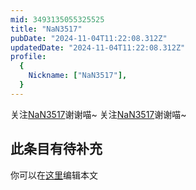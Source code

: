 ```yaml
---
mid: 3493135055325525
title: "NaN3517"
pubDate: "2024-11-04T11:22:08.312Z"
updatedDate: "2024-11-04T11:22:08.312Z"
profile:
  {
    Nickname: ["NaN3517"],
  }
---
```


关注[NaN3517](https://space.bilibili.com/3493135055325525)谢谢喵~ 关注[NaN3517](https://space.bilibili.com/3493135055325525)谢谢喵~

## 此条目有待补充
你可以在[这里](https://github.com/Yuhanawa/VTuber.ICU-Content/edit/master/v/NaN3517/index.md)编辑本文
